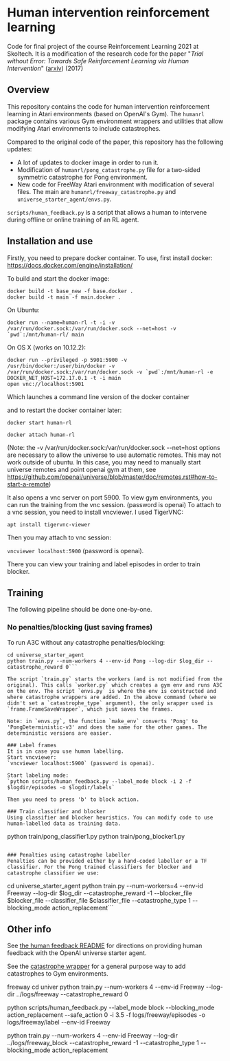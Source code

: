 # Human intervention reinforcement learning

Code for final project of the course Reinforcement Learning 2021 at Skoltech. It is a modification of the research code for the paper "*Trial without Error: Towards Safe Reinforcement Learning via Human Intervention*" ([arxiv](https://arxiv.org/pdf/1707.05173.pdf)) (2017)

## Overview

This repository contains the code for human intervention reinforcement learning in Atari environments (based on OpenAI's Gym). The `humanrl` package contains various Gym environment wrappers and utilities that allow modifying Atari environments to include catastrophes.

Compared to the original code of the paper, this repository has the following updates:
- A lot of updates to docker image in order to run it.
- Modification of `humanrl/pong_catastrophe.py` file for a two-sided symmetric catastrophe for Pong environment.
- New code for FreeWay Atari environment with modification of several files. The main are `humanrl/freeway_catastrophe.py` and `universe_starter_agent/envs.py`.

`scripts/human_feedback.py` is a script that allows a human to intervene during offline or online training of an RL agent.

## Installation and use

Firstly, you need to prepare docker container. To use, first install docker: https://docs.docker.com/engine/installation/

To build and start the docker image:

```
docker build -t base_new -f base.docker .
docker build -t main -f main.docker .
```

On Ubuntu:
```
docker run --name=human-rl -t -i -v /var/run/docker.sock:/var/run/docker.sock --net=host -v `pwd`:/mnt/human-rl/ main
```

On OS X (works on 10.12.2):
```
docker run --privileged -p 5901:5900 -v /usr/bin/docker:/user/bin/docker -v /var/run/docker.sock:/var/run/docker.sock -v `pwd`:/mnt/human-rl -e DOCKER_NET_HOST=172.17.0.1 -t -i main
open vnc://localhost:5901
```

Which launches a command line version of the docker container

and to restart the docker container later:

`docker start human-rl`

`docker attach human-rl`

(Note: the -v /var/run/docker.sock:/var/run/docker.sock --net=host options are necessary to allow the universe to use automatic remotes. This may not work outside of ubuntu. In this case, you may need to manually start universe remotes and point openai gym at them, see https://github.com/openai/universe/blob/master/doc/remotes.rst#how-to-start-a-remote)

It also opens a vnc server on port 5900. To view gym environments, you can run the training from the vnc session. (password is openai)
To attach to a vnc session, you need to install vncviewer. I used TigerVNC:

`apt install tigervnc-viewer`

Then you may attach to vnc session:

`vncviewer localhost:5900` (password is openai).

There you can view your training and label episodes in order to train blocker.

## Training

The following pipeline should be done one-by-one.

### No penalties/blocking (just saving frames)
To run A3C without any catastrophe penalties/blocking:

```
cd universe_starter_agent
python train.py --num-workers 4 --env-id Pong --log-dir $log_dir --catastrophe_reward 0```

The script `train.py` starts the workers (and is not modified from the original). This calls `worker.py` which creates a gym env and runs A3C on the env. The script `envs.py` is where the env is constructed and where catastrophe wrappers are added. In the above command (where we didn't set a `catastrophe_type` argument), the only wrapper used is `frame.FrameSaveWrapper`, which just saves the frames.

Note: in `envs.py`, the function `make_env` converts 'Pong' to 'PongDeterministic-v3' and does the same for the other games. The deterministic versions are easier.

### Label frames
It is in case you use human labelling.
Start vncviewer:
`vncviewer localhost:5900` (password is openai).

Start labeling mode:
`python scripts/human_feedback.py --label_mode block -i 2 -f $logdir/episodes -o $logdir/labels`

Then you need to press 'b' to block action.

### Train classifier and blocker
Using classifier and blocker heuristics. You can modify code to use human-labelled data as training data.

```
python train/pong_classifier1.py
python train/pong_blocker1.py
```

### Penalties using catastrophe labeller
Penalties can be provided either by a hand-coded labeller or a TF classifier. For the Pong trained classifiers for blocker and catastrophe classifier we use:

```
cd universe_starter_agent
python train.py --num-workers=4 --env-id Freeway --log-dir $log_dir --catastrophe_reward -1 --blocker_file $blocker_file --classifier_file $classifier_file --catastrophe_type 1 --blocking_mode action_replacement```

## Other info

See [the human feedback README](https://github.com/gsastry/human-rl/tree/master/scripts/README.md) for directions on providing human feedback with the OpenAI universe starter agent.

See the [catastrophe wrapper](https://github.com/gsastry/human-rl/blob/master/humanrl/catastrophe_wrapper.py) for a general purpose way to add catastrophes to Gym environments.







freeway
cd univer
python train.py --num-workers 4 --env-id Freeway --log-dir ../logs/freeway --catastrophe_reward 0

python scripts/human_feedback.py --label_mode block --blocking_mode action_replacement --safe_action 0 -i 3.5 -f logs/freeway/episodes -o logs/freeway/label --env-id Freeway

python train.py --num-workers 4 --env-id Freeway --log-dir ../logs/freeway_block --catastrophe_reward -1 --catastrophe_type 1 --blocking_mode action_replacement
